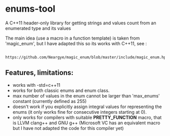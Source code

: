 # enums-tool

A C++11 header-only library for getting strings and values count from an enumerated type and its values

The main idea (use a macro in a function template) is taken from 'magic_enum', but I have adapted this so its works with C++11, see :

      https://github.com/Neargye/magic_enum/blob/master/include/magic_enum.hpp

## Features, limitations:

* works with -std=c++11
* works for both classic enums and enum class.
* max number of values in the enum cannot be larger than 'max_enums' constant (currently defined as 255)
* doesn't work if you explicitly assign integral values for representing the enums (it only works fine for consecutive integers starting at 0).
* only works for compilers with suitable __PRETTY_FUNCTION__ macro, that is LLVM clang++ and GNU g++  (Microsoft VC has an equivalent macro but I have not adapted the code for this compiler yet) 
